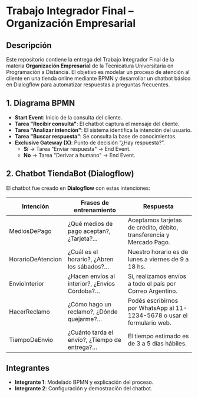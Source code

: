 # Trabajo Integrador Final – Organización Empresarial

## Descripción

Este repositorio contiene la entrega del Trabajo Integrador Final de la materia **Organización Empresarial** de la Tecnicatura Universitaria en Programación a Distancia. El objetivo es modelar un proceso de atención al cliente en una tienda online mediante BPMN y desarrollar un chatbot básico en Dialogflow para automatizar respuestas a preguntas frecuentes.

## 1. Diagrama BPMN

- **Start Event**: Inicio de la consulta del cliente.
- **Tarea "Recibir consulta"**: El chatbot captura el mensaje del cliente.
- **Tarea "Analizar intención"**: El sistema identifica la intención del usuario.
- **Tarea "Buscar respuesta"**: Se consulta la base de conocimientos.
- **Exclusive Gateway (X)**: Punto de decisión “¿Hay respuesta?”.
  - **Sí** → Tarea "Enviar respuesta" → End Event.
  - **No** → Tarea "Derivar a humano" → End Event.

## 2. Chatbot TiendaBot (Dialogflow)

El chatbot fue creado en **Dialogflow** con estas intenciones:

| Intención         | Frases de entrenamiento                       | Respuesta                                                                |
| ----------------- | --------------------------------------------- | ------------------------------------------------------------------------ |
| MediosDePago      | ¿Qué medios de pago aceptan?, ¿Tarjeta?…      | Aceptamos tarjetas de crédito, débito, transferencia y Mercado Pago.     |
| HorarioDeAtencion | ¿Cuál es el horario?, ¿Abren los sábados?…    | Nuestro horario es de lunes a viernes de 9 a 18 hs.                      |
| EnvioInterior     | ¿Hacen envíos al interior?, ¿Envíos Córdoba?… | Sí, realizamos envíos a todo el país por Correo Argentino.               |
| HacerReclamo      | ¿Cómo hago un reclamo?, ¿Dónde quejarme?…     | Podés escribirnos por WhatsApp al 11-1234-5678 o usar el formulario web. |
| TiempoDeEnvio     | ¿Cuánto tarda el envío?, ¿Tiempo de entrega?… | El tiempo estimado es de 3 a 5 días hábiles.                             |

## Integrantes

- **Integrante 1**: Modelado BPMN y explicación del proceso.
- **Integrante 2**: Configuración y demostración del chatbot.


